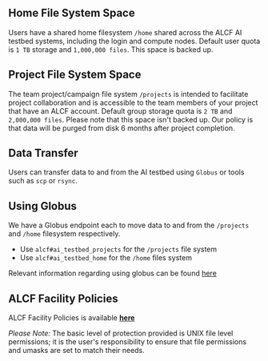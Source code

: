 ## Home File System Space
Users have a shared home filesystem `/home` shared across the ALCF AI testbed systems, including the login and compute nodes. Default user quota is `1 TB` storage and `1,000,000 files`. This space is backed up. 

## Project File System Space
The team project/campaign file system `/projects` is intended to facilitate project collaboration and is accessible to the team members of your project that have an ALCF account.  Default group storage quota is `2 TB` and `2,000,000 files`. Please note that this space isn't backed up.  Our policy is that data will be purged from disk 6 months after project completion.

## Data Transfer
Users can transfer data to and from the AI testbed using `Globus` or tools such as `scp` or `rsync`.

## Using Globus
We have a Globus endpoint each to move data to and from the `/projects` and `/home` filesystem respectively.

+ Use `alcf#ai_testbed_projects` for the `/projects` file system
+ Use `alcf#ai_testbed_home` for the `/home` files system 

Relevant information regarding using globus can be found [here](https://www.alcf.anl.gov/support-center/theta-and-thetagpu/using-globus-theta)

## ALCF Facility Policies
ALCF Facility Policies is available **[here](https://www.alcf.anl.gov/support-center/facility-policies)** 

*Please Note:* The basic level of protection provided is UNIX file level permissions; it is the user's responsibility to ensure that file permissions and umasks are set to match their needs.
